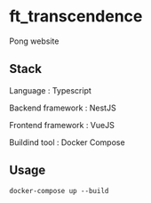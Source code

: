 # ft_transcendence
Pong website

## Stack
Language : Typescript

Backend framework : NestJS

Frontend framework : VueJS

Buildind tool : Docker Compose

## Usage
```shell
docker-compose up --build
```
